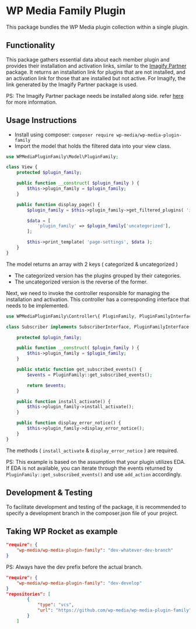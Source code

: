 # WP Media Family Plugin

This package bundles the WP Media plugin collection within a single plugin.

## Functionality

This package gathers essential data about each member plugin and provides their installation and activation links, similar to the [Imagify Partner](https://github.com/wp-media/wp-imagify-partner/) package. It returns an installation link for plugins that are not installed, and an activation link for those that are installed but not active.
For Imagify, the link generated by the Imagify Partner package is used.

PS: The Imagify Partner package needs be installed along side. refer [here](https://github.com/wp-media/wp-imagify-partner/) for more information.

## Usage Instructions

- Install using composer: `composer require wp-media/wp-media-plugin-family`
- Import the model that holds the filtered data into your view class.

```php
use WPMediaPluginFamily\Model\PluginFamily;

class View {
    protected $plugin_family;

    public function __construct( $plugin_family ) {
        $this->plugin_family = $plugin_family;
    }

    public function display_page() {
		$plugin_family = $this->plugin_family->get_filtered_plugins( 'imagify-plugin/imagify' );

		$data = [
			'plugin_family' => $plugin_family['uncategorized'],
		];

		$this->print_template( 'page-settings', $data );
	}
}
```
The model returns an array with 2 keys ( categorized & uncategorized )
- The categorized version has the plugins grouped by their categories.
- The uncategorized version is the reverse of the former.

Next, we need to invoke the controller responsible for managing the installation and activation. This controller has a corresponding interface that needs to be implemented.

```php
use WPMediaPluginFamily\Controller\{ PluginFamily, PluginFamilyInterface };

class Subscriber implements SubscriberInterface, PluginFamilyInterface {

    protected $plugin_family;

    public function __construct( $plugin_family ) {
        $this->plugin_family = $plugin_family;
    }

	public static function get_subscribed_events() {
        $events = PluginFamily::get_subscribed_events();

        return $events;
	}

    public function install_activate() {
        $this->plugin_family->install_activate();
    }

    public function display_error_notice() {
        $this->plugin_family->display_error_notice();
    }
}
```
The methods ( `install_activate` & `display_error_notice` ) are required.

PS: This example is based on the assumption that your plugin utilizes EDA. If EDA is not available, you can iterate through the events returned by `PluginFamily::get_subscribed_events()` and use `add_action` accordingly.

## Development & Testing

To facilitate development and testing of the package, it is recommended to specify a development branch in the composer.json file of your project.

## Taking WP Rocket as example

```JSON
"require": {
    "wp-media/wp-media-plugin-family": "dev-whatever-dev-branch"
}
```

PS: Always have the dev prefix before the actual branch.

```JSON
"require": {
    "wp-media/wp-media-plugin-family": "dev-develop"
}
"repositories": [
        {
            "type": "vcs",
            "url": "https://github.com/wp-media/wp-media-plugin-family"
        }
    ]
```